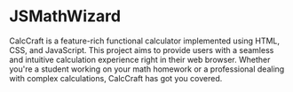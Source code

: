 # JSMathWizard
CalcCraft is a feature-rich functional calculator implemented using HTML, CSS, and JavaScript. This project aims to provide users with a seamless and intuitive calculation experience right in their web browser. Whether you're a student working on your math homework or a professional dealing with complex calculations, CalcCraft has got you covered.
